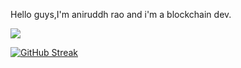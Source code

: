 Hello guys,I'm aniruddh rao and i'm a blockchain dev.



![](https://komarev.com/ghpvc/?username=princeoftm)



[![GitHub Streak](https://streak-stats.demolab.com/?user=DenverCoder1)](https://git.io/streak-stats)
